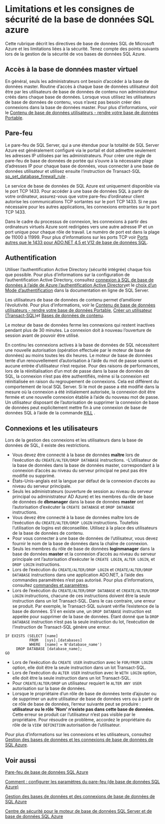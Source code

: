 <properties
   pageTitle="Consignes de sécurité de base de données SQL Azure et Limitations | Microsoft Azure"
   description="Obtenir des informations sur les directives de la base de données SQL de Microsoft Azure et des limitations liées à la sécurité."
   services="sql-database"
   documentationCenter=""
   authors="BYHAM"
   manager="jhubbard"
   editor=""
   tags=""/>

<tags
   ms.service="sql-database"
   ms.devlang="na"
   ms.topic="article"
   ms.tgt_pltfrm="na"
   ms.workload="data-management"
   ms.date="10/18/2016"
   ms.author="rickbyh"/>

# <a name="azure-sql-database-security-guidelines-and-limitations"></a>Limitations et les consignes de sécurité de la base de données SQL azure

Cette rubrique décrit les directives de base de données SQL de Microsoft Azure et les limitations liées à la sécurité. Tenez compte des points suivants lors de la gestion de la sécurité de vos bases de données SQL Azure.

## <a name="access-to-the-virtual-master-database"></a>Accès à la base de données master virtuel

En général, seuls les administrateurs ont besoin d’accéder à la base de données master. Routine d’accès à chaque base de données utilisateur doit être par les utilisateurs de base de données de contenu non administrateur créés dans chaque base de données. Lorsque vous utilisez les utilisateurs de base de données de contenu, vous n’avez pas besoin créer des connexions dans la base de données master. Pour plus d’informations, voir le [Contenu de base de données utilisateurs - rendre votre base de données Portable](https://msdn.microsoft.com/library/ff929188.aspx).


## <a name="firewall"></a>Pare-feu

Le pare-feu de SQL Server, qui a une étendue pour la totalité de SQL Server Azure est généralement configuré via le portail et doit admettre seulement les adresses IP utilisées par les administrateurs. Pour créer une règle de pare-feu de base de données de portée qui s’ouvre à la nécessaire plage d’adresses IP pour chaque base de données, vous connecter à une base de données utilisateur et utilisez ensuite l’instruction de Transact-SQL [sp_set_database_firewall_rule](https://msdn.microsoft.com/library/dn270010.aspx) .

Le service de base de données de SQL Azure est uniquement disponible via le port TCP 1433. Pour accéder à une base de données SQL à partir de votre ordinateur, assurez-vous que votre pare-feu d’ordinateur client autorise les communications TCP sortantes sur le port TCP 1433. Si ne pas nécessaire pour les autres applications, les connexions entrantes sur le port TCP 1433. 

Dans le cadre du processus de connexion, les connexions à partir des ordinateurs virtuels Azure sont redirigées vers une autre adresse IP et un port unique pour chaque rôle de travail. Le numéro de port est dans la plage de 11000 à 11999. Pour plus d’informations sur les ports TCP voir [Ports autres que le 1433 pour ADO.NET 4.5 et V12 de base de données SQL](sql-database-develop-direct-route-ports-adonet-v12.md).


## <a name="authentication"></a>Authentification

Utiliser l’authentification Active Directory (sécurité intégrée) chaque fois que possible. Pour plus d’informations sur la configuration de l’authentification Active Directory, consultez [connexion à SQL de base de données à l’aide de Azure l’authentification Active Directory](sql-database-aad-authentication.md)et le [choix d’un Mode d’authentification](https://msdn.microsoft.com/library/ms144284.aspx) dans la documentation en ligne de SQL Server. 

Les utilisateurs de base de données de contenu permet d’améliorer l’évolutivité. Pour plus d’informations, voir le [Contenu de base de données utilisateurs - rendre votre base de données Portable](https://msdn.microsoft.com/library/ff929188.aspx), [Créer un utilisateur (Transact-SQL)](https://technet.microsoft.com/library/ms173463.aspx)et [Bases de données de contenu](https://technet.microsoft.com/library/ff929071.aspx).

Le moteur de base de données ferme les connexions qui restent inactives pendant plus de 30 minutes. La connexion doit à nouveau l’ouverture de session avant de pouvoir être utilisé.

En continu les connexions actives à la base de données de SQL nécessitent une nouvelle autorisation (opération effectuée par le moteur de base de données) au moins toutes les dix heures. Le moteur de base de données tente d’un renouvellement d’autorisation à l’aide du mot de passe soumis et aucune entrée d’utilisateur n’est requise. Pour des raisons de performances, lors de la réinitialisation d’un mot de passe dans la base de données de SQL, la connexion n’est pas être authentifiés, même si la connexion est réinitialisée en raison du regroupement de connexions. Cela est différent du comportement de local SQL Server. Si le mot de passe a été modifié dans la mesure où la connexion a été initialement autorisée, la connexion doit être fermée et une nouvelle connexion établie à l’aide du nouveau mot de passe. Un utilisateur disposant de l’autorisation de supprimer la connexion de base de données peut explicitement mettre fin à une connexion de base de données SQL à l’aide de la commande [KILL](https://msdn.microsoft.com/library/ms173730.aspx) .

## <a name="logins-and-users"></a>Connexions et les utilisateurs

Lors de la gestion des connexions et les utilisateurs dans la base de données de SQL, il existe des restrictions.


- Vous devez être connecté à la base de données **maître** lors de l’exécution du ``CREATE/ALTER/DROP DATABASE`` instructions. -L’utilisateur de la base de données dans la base de données master, correspondant à la connexion d’accès au niveau du serveur principal ne peut pas être modifié ou supprimé. 
- États-Unis-anglais est la langue par défaut de la connexion d’accès au niveau du serveur principale.
- Seuls les administrateurs (ouverture de session au niveau du serveur principal ou administrateur AD Azure) et les membres du rôle de base de données de **dbmanager** dans la base de données **master** ont l’autorisation d’exécuter la ``CREATE DATABASE`` et ``DROP DATABASE`` instructions.
- Vous devez être connecté à la base de données maître lors de l’exécution du ``CREATE/ALTER/DROP LOGIN`` instructions. Toutefois l’utilisation de logins est déconseillée. Utilisez à la place des utilisateurs de la base de données de contenu.
- Pour vous connecter à une base de données de l’utilisateur, vous devez fournir le nom de la base de données dans la chaîne de connexion.
- Seuls les membres du rôle de base de données **loginmanager** dans la base de données **master** et la connexion d’accès au niveau du serveur principale ont l’autorisation d’exécuter le ``CREATE LOGIN``, ``ALTER LOGIN``, et ``DROP LOGIN`` instructions.
- Lors de l’exécution du ``CREATE/ALTER/DROP LOGIN`` et ``CREATE/ALTER/DROP DATABASE`` instructions dans une application ADO.NET, à l’aide des commandes paramétrées n’est pas autorisé. Pour plus d’informations, consultez [commandes et paramètres](https://msdn.microsoft.com/library/ms254953.aspx).
- Lors de l’exécution du ``CREATE/ALTER/DROP DATABASE`` et ``CREATE/ALTER/DROP LOGIN`` instructions, chacune de ces instructions doivent être la seule instruction dans un lot Transact-SQL. Dans le cas contraire, une erreur se produit. Par exemple, le Transact-SQL suivant vérifie l’existence de la base de données. S’il en existe une, un ``DROP DATABASE`` instruction est appelée pour supprimer de la base de données. Étant donné que la ``DROP DATABASE`` instruction n’est pas la seule instruction du lot, l’exécution de l’instruction de Transact-SQL génère une erreur.

```
IF EXISTS (SELECT [name]
           FROM   [sys].[databases]
           WHERE  [name] = N'database_name')
     DROP DATABASE [database_name];
GO
```

- Lors de l’exécution du ``CREATE USER`` instruction avec le ``FOR/FROM LOGIN`` option, elle doit être la seule instruction dans un lot Transact-SQL.
- Lors de l’exécution du ``ALTER USER`` instruction avec le ``WITH LOGIN`` option, elle doit être la seule instruction dans un lot Transact-SQL.
- Pour ``CREATE/ALTER/DROP`` un utilisateur requiert le ``ALTER ANY USER`` autorisation sur la base de données.
- Lorsque le propriétaire d’un rôle de base de données tente d’ajouter ou de supprimer un autre utilisateur de base de données vers ou à partir de ce rôle de base de données, l’erreur suivante peut se produire : **utilisateur ou le rôle 'Nom' n’existe pas dans cette base de données.** Cette erreur se produit car l’utilisateur n’est pas visible par le propriétaire. Pour résoudre ce problème, accordez le propriétaire du rôle de la ``VIEW DEFINITION`` autorisation de l’utilisateur. 

Pour plus d’informations sur les connexions et les utilisateurs, consultez [Gestion des bases de données et les connexions de base de données de SQL Azure](sql-database-manage-logins.md).


## <a name="see-also"></a>Voir aussi

[Pare-feu de base de données SQL Azure](sql-database-firewall-configure.md)

[Comment : configurer les paramètres du pare-feu (de base de données SQL Azure)](sql-database-configure-firewall-settings.md)

[Gestion des bases de données et des connexions de base de données de SQL Azure](sql-database-manage-logins.md)

[Centre de sécurité pour le moteur de base de données SQL Server et de base de données SQL Azure](https://msdn.microsoft.com/library/bb510589)
